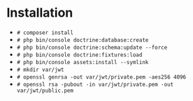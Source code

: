 Installation
============

- `# composer install`
- `# php bin/console doctrine:database:create`
- `# php bin/console doctrine:schema:update --force`
- `# php bin/console doctrine:fixtures:load`
- `# php bin/console assets:install --symlink`
- `# mkdir var/jwt`
- `# openssl genrsa -out var/jwt/private.pem -aes256 4096`
- `# openssl rsa -pubout -in var/jwt/private.pem -out var/jwt/public.pem`
